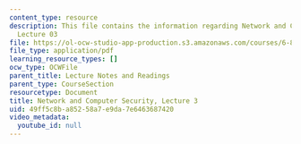 ```yaml
---
content_type: resource
description: This file contains the information regarding Network and Computer Security,
  Lecture 03
file: https://ol-ocw-studio-app-production.s3.amazonaws.com/courses/6-857-network-and-computer-security-spring-2014/49ff5c8ba85258a7e9da7e6463687420_MIT6_857S14_Lec03.pdf
file_type: application/pdf
learning_resource_types: []
ocw_type: OCWFile
parent_title: Lecture Notes and Readings
parent_type: CourseSection
resourcetype: Document
title: Network and Computer Security, Lecture 3
uid: 49ff5c8b-a852-58a7-e9da-7e6463687420
video_metadata:
  youtube_id: null
---
```

